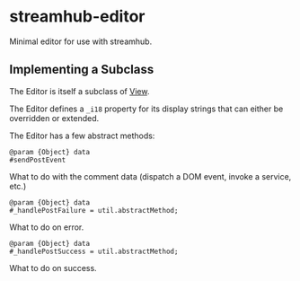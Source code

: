 streamhub-editor
================

Minimal editor for use with streamhub.

## Implementing a Subclass

The Editor is itself a subclass of [View](https://github.com/Livefyre/view).

The Editor defines a `_i18` property for its display strings that can either be overridden or extended.

The Editor has a few abstract methods:

```
@param {Object} data
#sendPostEvent
```
What to do with the comment data (dispatch a DOM event, invoke a service, etc.)

```
@param {Object} data
#_handlePostFailure = util.abstractMethod;
```

What to do on error.

```
@param {Object} data
#_handlePostSuccess = util.abstractMethod;
```

What to do on success.

